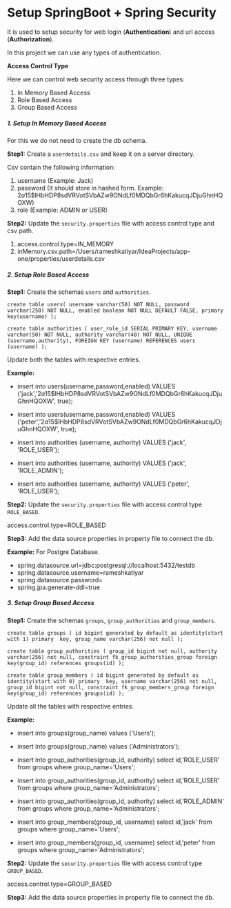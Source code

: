 # **Setup SpringBoot + Spring Security**
It is used to setup security for web login (**Authentication**) and url access (**Authorization**).

In this project we can use any types of authentication.

**Access Control Type**

Here we can control web security access through three types:

1. In Memory Based Access
2. Role Based Access
3. Group Based Access

##### _**1. Setup In Memory Based Access**_
For this we do not need to create the db schema.

**Step1:** Create a `userdetails.csv` and keep it on a server directory.

Csv contain the following information:
1. username (Example: Jack)
2. password (It should store in hashed form. Example: $2a$15$lHbHDP8sdVRVotSVbAZw9ONdLf0MDQbGr6hKakucqJDjuGhnHQOXW)
3. role (Example: ADMIN or USER)

**Step2:** Update the `security.properties` file with access control type and csv path.

1. access.control.type=IN_MEMORY
2. inMemory.csv.path=/Users/rameshkatiyar/IdeaProjects/app-one/properties/userdetails.csv

##### _**2. Setup Role Based Access**_

**Step1:** Create the schemas `users` and `authorities`.

`create table users(
    username varchar(50) NOT NULL,
    password varchar(250) NOT NULL,
    enabled boolean NOT NULL DEFAULT FALSE,
    primary key(username)
 );`
 
`create table authorities (
   user_role_id SERIAL PRIMARY KEY,
   username varchar(50) NOT NULL,
   authority varchar(40) NOT NULL,
   UNIQUE (username,authority),
   FOREIGN KEY (username) REFERENCES users (username)
 );`

Update both the tables with respective entries.

**Example:**

 - insert into users(username,password,enabled) VALUES ('jack','$2a$15$lHbHDP8sdVRVotSVbAZw9ONdLf0MDQbGr6hKakucqJDjuGhnHQOXW', true);
 - insert into users(username,password,enabled) VALUES ('peter','$2a$15$lHbHDP8sdVRVotSVbAZw9ONdLf0MDQbGr6hKakucqJDjuGhnHQOXW', true);
  
  
 - insert into authorities (username, authority) VALUES ('jack', 'ROLE_USER');
 - insert into authorities (username, authority) VALUES ('jack', 'ROLE_ADMIN');
 - insert into authorities (username, authority) VALUES ('peter', 'ROLE_USER');
 
 **Step2:** Update the `security.properties` file with access control type `ROLE_BASED`.
 
 access.control.type=ROLE_BASED
 
 
 **Step3:** Add the data source properties in property file to connect the db.

 **Example:** For Postgre Database.
 
 - spring.datasource.url=jdbc:postgresql://localhost:5432/testdb
 - spring.datasource.username=rameshkatiyar
 - spring.datasource.password=
 - spring.jpa.generate-ddl=true
 
##### _**3. Setup Group Based Access**_
 
 **Step1:** Create the schemas `groups`, `group_authorities` and `group_members`.
 
`create table groups (
   id bigint generated by default as identity(start with 1) primary 
   key,
   group_name varchar(256) not null
 );`
 
`create table group_authorities (
   group_id bigint not null,
   authority varchar(256) not null,
   constraint fk_group_authorities_group
   foreign key(group_id) references groups(id)
 );`
 
 `create table group_members (
   id bigint generated by default as identity(start with 0) primary 
   key,
   username varchar(256) not null,
   group_id bigint not null,
   constraint fk_group_members_group
   foreign key(group_id) references groups(id)
 );`
 
 Update all the tables with respective entries.
 
 **Example:**

- insert into groups(group_name) values ('Users');
- insert into groups(group_name) values ('Administrators');
 
 
- insert into group_authorities(group_id, authority)
   select id,'ROLE_USER' from groups where group_name='Users';
- insert into group_authorities(group_id, authority)
   select id,'ROLE_USER' from groups where 
   group_name='Administrators';
- insert into group_authorities(group_id, authority)
   select id,'ROLE_ADMIN' from groups where 
   group_name='Administrators';
 
 
- insert into group_members(group_id, username)
   select id,'jack' from groups where 
   group_name='Users';
- insert into group_members(group_id, username)
   select id,'peter' from groups where 
   group_name='Administrators';
   
**Step2:** Update the `security.properties` file with access control type `GROUP_BASED`.
    
access.control.type=GROUP_BASED

**Step3:** Add the data source properties in property file to connect the db.